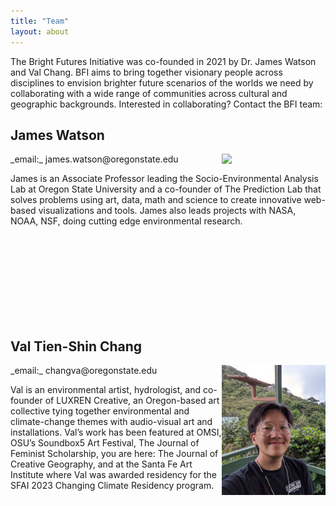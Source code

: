 ```yaml
---
title: "Team"
layout: about
---
```


The Bright Futures Initiative was co-founded in 2021 by Dr. James Watson and Val Chang. BFI aims to bring together visionary people across disciplines to envision brighter future scenarios of the worlds we need by collaborating with a wide range of communities across cultural and geographic backgrounds. Interested in collaborating? Contact the BFI team: 


## James Watson
<img style="float: right" src="./assets/images/James-26.jpg" width="33%" />
_email:_ james.watson@oregonstate.edu<br>

James is an Associate Professor leading the Socio-Environmental Analysis Lab at Oregon State University and a co-founder of The Prediction Lab that solves problems using art, data, math and science to create innovative web-based visualizations and tools. James also leads projects with NASA, NOAA, NSF, doing cutting edge environmental research. 

<br>
<br>
<br>
<br>
<br>
<br>
<br>
<br>

## Val Tien-Shin Chang
<img style="float: right" src="./assets/images/val_headshot.jpg" width="33%" />
_email:_ changva@oregonstate.edu<br>

Val is an environmental artist, hydrologist, and co-founder of LUXREN Creative, an Oregon-based art collective tying together environmental and climate-change themes with audio-visual art and installations. Val’s work has been featured at OMSI, OSU’s Soundbox5 Art Festival, The Journal of Feminist Scholarship, you are here: The Journal of Creative Geography, and at the Santa Fe Art Institute where Val was awarded residency for the SFAI 2023 Changing Climate Residency program. 




